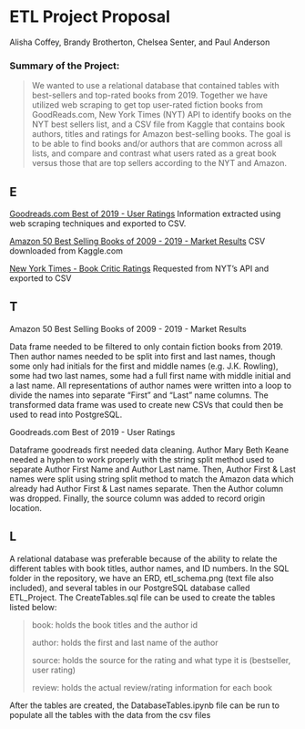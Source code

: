 # ETL Project Proposal
Alisha Coffey, Brandy Brotherton, Chelsea Senter, and Paul Anderson <p><p>

### Summary of the Project:
> We wanted to use a relational database that contained tables with best-sellers and top-rated books from 2019. Together we have utilized web scraping to get top user-rated fiction books from GoodReads.com, New York Times (NYT) API to identify books on the NYT best sellers list, and a CSV file from Kaggle that contains book authors, titles and ratings for Amazon best-selling books. The goal is to be able to find books and/or authors that are common across all lists, and compare and contrast what users rated as a great book versus those that are top sellers according to the NYT and Amazon. 


## E
[Goodreads.com Best of 2019 - User Ratings](https://www.goodreads.com/choiceawards/best-fiction-books-2019)
Information extracted using web scraping techniques and exported to CSV. <p>
[Amazon 50 Best Selling Books of 2009 - 2019 - Market Results](https://www.kaggle.com/sootersaalu/amazon-top-50-bestselling-books-2009-2019)
CSV downloaded from Kaggle.com  <p>
[New York Times - Book Critic Ratings](https://developer.nytimes.com/docs/books-product/1/routes/reviews.json/get)
Requested from NYT’s API and exported to CSV <p>


## T
Amazon 50 Best Selling Books of 2009 - 2019 - Market Results <p>
Data frame needed to be filtered to only contain fiction books from 2019. Then author names needed to be split into first and last names, though some only had initials for the first and middle names (e.g. J.K. Rowling), some had two last names, some had a full first name with middle initial and a last name. All representations of author names were written into a loop to divide the names into separate “First” and “Last” name columns. The transformed data frame was used to create new CSVs that could then be used to read into PostgreSQL.

Goodreads.com Best of 2019 - User Ratings <p>
Dataframe goodreads first needed data cleaning. Author Mary Beth Keane needed a hyphen to work properly with the string split method used to separate Author First Name and Author Last name. Then, Author First & Last names were split using string split method to match the Amazon data which already had Author First & Last names separate. Then the Author column was dropped. Finally, the source column was added to record origin location.


## L

A relational database was preferable because of the ability to relate the different tables with book titles, author names, and ID numbers. In the SQL folder in the repository, we have an ERD, etl_schema.png (text file also included), and several tables in our PostgreSQL database called ETL_Project.  The CreateTables.sql file can be used to create the tables listed below: <p> <p>
 
> book: holds the book titles and the author id <p>
> author: holds the first and last name of the author <p>
> source: holds the source for the rating and what type it is (bestseller, user rating) <p>
> review: holds the actual review/rating information for each book <p>

After the tables are created, the DatabaseTables.ipynb file can be run to populate all the tables with the data from the csv files <p>
